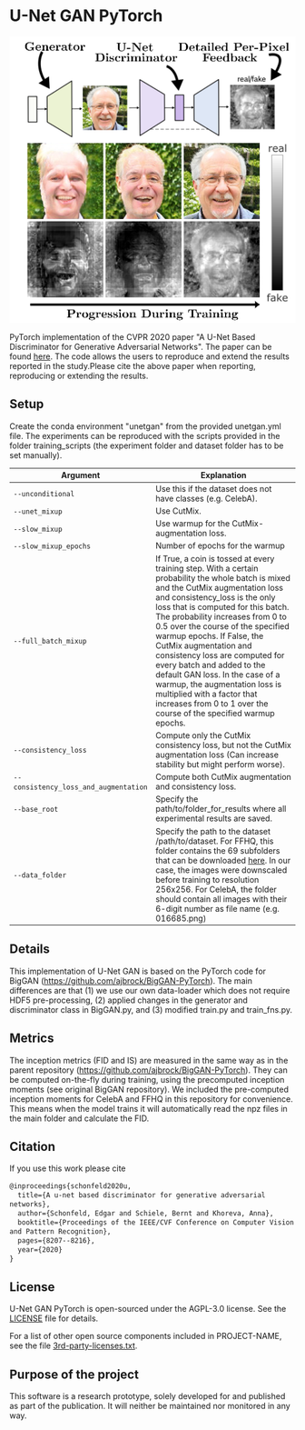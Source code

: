 # U-Net GAN PyTorch

<p align="center">
<img src="teaser_final.png">
</p>

PyTorch implementation of the CVPR 2020 paper "A U-Net Based Discriminator for Generative Adversarial Networks". The paper can
be found [here](https://openaccess.thecvf.com/content_CVPR_2020/html/Schonfeld_A_U-Net_Based_Discriminator_for_Generative_Adversarial_Networks_CVPR_2020_paper.html). The code allows the users to
reproduce and extend the results reported in the study.Please cite the
above paper when reporting, reproducing or extending the results.


## Setup

Create the conda environment "unetgan" from the provided unetgan.yml file. The experiments can be reproduced with the scripts provided in the folder training_scripts (the experiment folder and dataset folder has to be set manually).


|Argument|Explanation|
|------|---|
|```--unconditional``` | Use this if the dataset does not have classes (e.g. CelebA).|
|```--unet_mixup``` | Use CutMix. |
|```--slow_mixup``` | Use warmup for the CutMix-augmentation loss.|
|```--slow_mixup_epochs``` | Number of epochs for the warmup |
|```--full_batch_mixup``` | If True, a coin is tossed at every training step. With a certain probability the whole batch is mixed and the CutMix augmentation loss and consistency_loss is the only loss that is computed for this batch. The probability increases from 0 to 0.5 over the course of the specified warmup epochs. If False, the CutMix augmentation and consistency loss are computed for every batch and added to the default GAN loss. In the case of a warmup, the augmentation loss is multiplied with a factor that increases from 0 to 1 over the course of the specified warmup epochs.|
|```--consistency_loss``` | Compute only the CutMix consistency loss, but not the CutMix augmentation loss  (Can increase stability but might perform worse). |
|<nobr>```--consistency_loss_and_augmentation```</nobr> | Compute both CutMix augmentation and consistency loss.|
|```--base_root``` | Specify the path/to/folder_for_results where all experimental results are saved. |
|```--data_folder``` | Specify the path to the dataset /path/to/dataset. For FFHQ, this folder contains the 69 subfolders that can be downloaded [here](https://drive.google.com/drive/folders/1tZUcXDBeOibC6jcMCtgRRz67pzrAHeHL). In our case, the images were downscaled before training to resolution 256x256. For CelebA, the folder should contain all images with their 6-digit number as file name (e.g. 016685.png) |


## Details

This implementation of U-Net GAN is based on the PyTorch code for BigGAN (https://github.com/ajbrock/BigGAN-PyTorch). The main differences are that (1) we use our own data-loader which does not require HDF5 pre-processing, (2) applied changes in the generator and discriminator class in BigGAN.py, and (3) modified train.py and train_fns.py.

## Metrics

The inception metrics (FID and IS) are measured in the same way as in the parent repository (https://github.com/ajbrock/BigGAN-PyTorch). They can be computed on-the-fly during training, using the precomputed inception moments (see original BigGAN repository). We included the pre-computed inception moments for CelebA and FFHQ in this repository for convenience. This means when the model trains it will automatically read the npz files in the main folder and calculate the FID.  


## Citation
If you use this work please cite
```
@inproceedings{schonfeld2020u,
  title={A u-net based discriminator for generative adversarial networks},
  author={Schonfeld, Edgar and Schiele, Bernt and Khoreva, Anna},
  booktitle={Proceedings of the IEEE/CVF Conference on Computer Vision and Pattern Recognition},
  pages={8207--8216},
  year={2020}
}
```

## License

U-Net GAN PyTorch is open-sourced under the AGPL-3.0 license. See the
[LICENSE](LICENSE) file for details.

For a list of other open source components included in PROJECT-NAME, see the
file [3rd-party-licenses.txt](3rd-party-licenses.txt).

## Purpose of the project

This software is a research prototype, solely developed for and published as
part of the publication. It will neither be
maintained nor monitored in any way.
